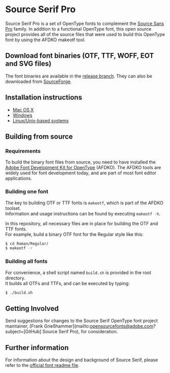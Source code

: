 # Source Serif Pro

Source Serif Pro is a set of OpenType fonts to complement the [Source Sans Pro](https://github.com/adobe-fonts/source-sans-pro) family. 
In addition to a functional OpenType font, this open source project provides all of the source files that were used to build this OpenType font by using the AFDKO makeotf tool.

## Download font binaries (OTF, TTF, WOFF, EOT and SVG files)

The font binaries are available in the [release branch](../../tree/release).
They can also be downloaded from [SourceForge](https://sourceforge.net/projects/sourceserifpro.adobe/files/).

## Installation instructions

* [Mac OS X](http://support.apple.com/kb/HT2509)
* [Windows](http://windows.microsoft.com/en-us/windows-vista/install-or-uninstall-fonts)
* [Linux/Unix-based systems](https://github.com/adobe-fonts/source-code-pro/issues/17#issuecomment-8967116)

## Building from source

### Requirements

To build the binary font files from source, you need to have installed the
[Adobe Font Development Kit for OpenType](http://www.adobe.com/devnet/opentype/afdko.html) (AFDKO). The AFDKO
tools are widely used for font development today, and are part of most font
editor applications.

### Building one font

The key to building OTF or TTF fonts is `makeotf`, which is part of the AFDKO toolset.  
Information and usage instructions can be found by executing `makeotf -h`.

In this repository, all necessary files are in place for building the OTF and TTF fonts.  
For example, build a binary OTF font for the Regular style like this:

```sh
$ cd Roman/Regular/
$ makeotf -r
```

### Building all fonts

For convenience, a shell script named `build.sh` is provided in the root directory.  
It builds all OTFs and TTFs, and can be executed by typing:

```sh
$ ./build.sh
```

## Getting Involved

Send suggestions for changes to the Source Serif OpenType font project maintainer, [Frank Grießhammer](mailto:opensourcefonts@adobe.com?subject=[GitHub] Source Serif Pro), for consideration.

## Further information

For information about the design and background of Source Serif, please refer to the [official font readme file](http://htmlpreview.github.io/?https://github.com/adobe-fonts/source-serif-pro/blob/master/SourceSerifProReadMe.html).
